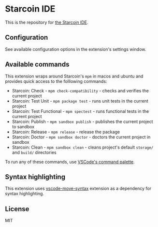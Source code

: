# Starcoin IDE

This is the repository for [the Starcoin IDE](https://marketplace.visualstudio.com/items?itemName=starcoinorg.starcoin-ide).

## Configuration

See available configuration options in the extension's settings window.

## Available commands

This extension wraps around Starcoin's `mpm` in macos and ubuntu and provides quick access to the folllowing commands:

- Starcoin: Check - `mpm check-compatibility` - checks and verifies the current project
- Starcoin: Test Unit - `mpm package test` - runs unit tests in the current project
- Starcoin: Test Functional - `mpm spectest` - runs functional tests in the current project
- Starcoin: Publish - `mpm sandbox publish` - publishes the current project to sandbox
- Starcoin: Release - `mpm release` - release the package
- Starcoin: Doctor - `mpm sandbox doctor` - doctors the current project in sandbox
- Starcoin: Clean - `mpm sandbox clean` - cleans project's default `storage/` and `build/` directories

To run any of these commands, use [VSCode's command palette](https://code.visualstudio.com/docs/getstarted/userinterface#_command-palette). 

## Syntax highlighting

This extension uses [vscode-move-syntax](https://marketplace.visualstudio.com/items?itemName=damirka.move-syntax) extension as a dependency for syntax highlighting.

## License

MIT
